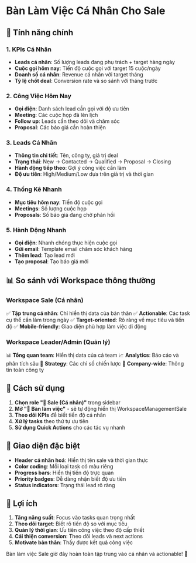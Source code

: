 # Bàn Làm Việc Cá Nhân Cho Sale

## 🎯 Tính năng chính

### 1. **KPIs Cá Nhân**
- **Leads cá nhân**: Số lượng leads đang phụ trách + target hàng ngày
- **Cuộc gọi hôm nay**: Tiến độ cuộc gọi với target 15 cuộc/ngày
- **Doanh số cá nhân**: Revenue cá nhân với target tháng
- **Tỷ lệ chốt deal**: Conversion rate và so sánh với tháng trước

### 2. **Công Việc Hôm Nay**
- **Gọi điện**: Danh sách lead cần gọi với độ ưu tiên
- **Meeting**: Các cuộc họp đã lên lịch
- **Follow up**: Leads cần theo dõi và chăm sóc
- **Proposal**: Các báo giá cần hoàn thiện

### 3. **Leads Cá Nhân**
- **Thông tin chi tiết**: Tên, công ty, giá trị deal
- **Trạng thái**: New → Contacted → Qualified → Proposal → Closing
- **Hành động tiếp theo**: Gợi ý công việc cần làm
- **Độ ưu tiên**: High/Medium/Low dựa trên giá trị và thời gian

### 4. **Thống Kê Nhanh**
- **Mục tiêu hôm nay**: Tiến độ cuộc gọi
- **Meetings**: Số lượng cuộc họp
- **Proposals**: Số báo giá đang chờ phản hồi

### 5. **Hành Động Nhanh**
- **Gọi điện**: Nhanh chóng thực hiện cuộc gọi
- **Gửi email**: Template email chăm sóc khách hàng
- **Thêm lead**: Tạo lead mới
- **Tạo proposal**: Tạo báo giá mới

## 📊 So sánh với Workspace thông thường

### Workspace Sale (Cá nhân)
✅ **Tập trung cá nhân**: Chỉ hiển thị data của bản thân
✅ **Actionable**: Các task cụ thể cần làm trong ngày
✅ **Target-oriented**: Rõ ràng về mục tiêu và tiến độ
✅ **Mobile-friendly**: Giao diện phù hợp làm việc di động

### Workspace Leader/Admin (Quản lý)
📊 **Tổng quan team**: Hiển thị data của cả team
📈 **Analytics**: Báo cáo và phân tích sâu
🎯 **Strategy**: Các chỉ số chiến lược
🏢 **Company-wide**: Thông tin toàn công ty

## 🔧 Cách sử dụng

1. **Chọn role "👤 Sale (Cá nhân)"** trong sidebar
2. **Mở "💼 Bàn làm việc"** - sẽ tự động hiển thị WorkspaceManagementSale
3. **Theo dõi KPIs** để biết tiến độ cá nhân
4. **Xử lý tasks** theo thứ tự ưu tiên
5. **Sử dụng Quick Actions** cho các tác vụ nhanh

## 🎨 Giao diện đặc biệt

- **Header cá nhân hoá**: Hiển thị tên sale và thời gian thực
- **Color coding**: Mỗi loại task có màu riêng
- **Progress bars**: Hiển thị tiến độ trực quan
- **Priority badges**: Dễ dàng nhận biết độ ưu tiên
- **Status indicators**: Trạng thái lead rõ ràng

## 🚀 Lợi ích

1. **Tăng năng suất**: Focus vào tasks quan trọng nhất
2. **Theo dõi target**: Biết rõ tiến độ so với mục tiêu
3. **Quản lý thời gian**: Ưu tiên công việc theo độ cấp thiết
4. **Cải thiện conversion**: Theo dõi leads và next actions
5. **Motivate bản thân**: Thấy được kết quả công việc

Bàn làm việc Sale giờ đây hoàn toàn tập trung vào cá nhân và actionable! 🎯
